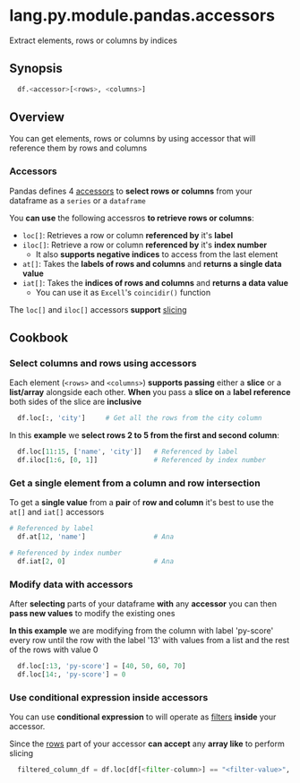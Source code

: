 # lang.py.module.pandas.accessors

Extract elements, rows or columns by indices

## Synopsis

```py
  df.<accessor>[<rows>, <columns>]
```

## Overview

You can get elements, rows or columns by using accessor that will reference
them by rows and columns

### Accessors

Pandas defines 4 [accessors](./unhs.md) to **select rows or columns** from your
dataframe as a `series` or a `dataframe`

You **can use** the following accessros **to retrieve rows or columns**:

- `loc[]`: Retrieves a row or column **referenced by** it's **label**
- `iloc[]`: Retrieve a row or column **referenced by** it's **index number**
  - It also **supports negative indices** to access from the last element
- `at[]`: Takes the **labels of rows and columns** and **returns a single data value**
- `iat[]`: Takes the **indices of rows and columns** and **returns a data value**
  - You can use it as `Excell`'s `coincidir()` function

The `loc[]` and `iloc[]` accessors **support** [slicing](./7cxo.md)

## Cookbook

### Select columns and rows using accessors

Each element (`<rows>` and `<columns>`) **supports passing** either a **slice** or
a **list/array** alongside each other. **When** you pass a **slice on** a **label
reference** both sides of the slice are **inclusive**

```py
  df.loc[:, 'city']     # Get all the rows from the city column
```

In this **example** we **select rows 2 to 5 from the first and second column**:

```py
  df.loc[11:15, ['name', 'city']]   # Referenced by label
  df.iloc[1:6, [0, 1]]              # Referenced by index number
```

### Get a single element from a column and row intersection

To get a **single value** from a **pair** of **row and column** it's best to
use the `at[]` and `iat[]` accessors

```py
# Referenced by label
  df.at[12, 'name']                 # Ana

# Referenced by index number
  df.iat[2, 0]                      # Ana
```

### Modify data with accessors

After **selecting** parts of your dataframe **with** any **accessor** you can
then **pass new values** to modify the existing ones

**In this example** we are modifying from the column with label 'py-score' every
row until the row with the label '13' with values from a list and the rest of
the rows with value 0

```py
  df.loc[:13, 'py-score'] = [40, 50, 60, 70]
  df.loc[14:, 'py-score'] = 0
```

### Use conditional expression inside accessors

You can use **conditional expression** to will operate as [filters](./niq3.md)
**inside** your accessor.

Since the [rows](./myvh.md) part of your accessor **can accept** any **array
like** to perform slicing

```py
  filtered_column_df = df.loc[df[<filter-column>] == "<filter-value>", "<accessed-column>"]
```
